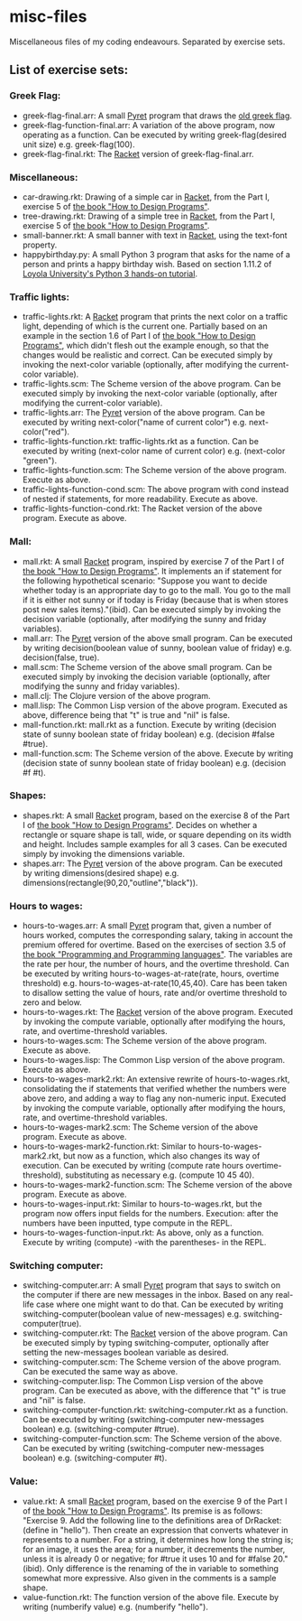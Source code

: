 # misc-files
Miscellaneous files of my coding endeavours. Separated by exercise sets.

## List of exercise sets: ##

### Greek Flag: ###

* greek-flag-final.arr: A small [Pyret](http://www.pyret.org/) program that draws the [old greek flag](https://en.wikipedia.org/wiki/List_of_Greek_flags#/media/File:Flag_of_Greece_(1822-1978).svg).
* greek-flag-function-final.arr: A variation of the above program, now operating as a function. Can be executed by writing greek-flag(desired unit size) e.g. greek-flag(100).
* greek-flag-final.rkt: The [Racket](http://racket-lang.org/) version of greek-flag-final.arr.

### Miscellaneous: ###

* car-drawing.rkt: Drawing of a simple car in [Racket](http://racket-lang.org/), from the Part I, exercise 5 of [the book "How to Design Programs"](http://www.ccs.neu.edu/home/matthias/HtDP2e/index.html).
* tree-drawing.rkt: Drawing of a simple tree in [Racket](http://racket-lang.org/), from the Part I, exercise 5 of [the book "How to Design Programs"](http://www.ccs.neu.edu/home/matthias/HtDP2e/index.html).
* small-banner.rkt: A small banner with text in [Racket](http://racket-lang.org/), using the text-font property.
* happybirthday.py: A small Python 3 program that asks for the name of a person and prints a happy birthday wish. Based on section 1.11.2 of [Loyola University's Python 3 hands-on tutorial](http://anh.cs.luc.edu/python/hands-on/3.1/handsonHtml/index.html).

### Traffic lights: ###

* traffic-lights.rkt: A [Racket](http://racket-lang.org/) program that prints the next color on a traffic light, depending of which is the current one. Partially based on an example in the section 1.6 of Part I of [the book "How to Design Programs"](http://www.ccs.neu.edu/home/matthias/HtDP2e/index.html), which didn't flesh out the example enough, so that the changes would be realistic and correct. Can be executed simply by invoking the next-color variable (optionally, after modifying the current-color variable).
* traffic-lights.scm: The Scheme version of the above program. Can be executed simply by invoking the next-color variable (optionally, after modifying the current-color variable).
* traffic-lights.arr: The [Pyret](http://www.pyret.org/) version of the above program. Can be executed by writing next-color("name of current color") e.g. next-color("red").
* traffic-lights-function.rkt: traffic-lights.rkt as a function. Can be executed by writing (next-color name of current color) e.g. (next-color "green").
* traffic-lights-function.scm: The Scheme version of the above program. Execute as above.
* traffic-lights-function-cond.scm: The above program with cond instead of nested if statements, for more readability. Execute as above.
* traffic-lights-function-cond.rkt: The Racket version of the above program. Execute as above.

### Mall: ###

* mall.rkt: A small [Racket](http://racket-lang.org/) program, inspired by exercise 7 of the Part I of [the book "How to Design Programs"](http://www.ccs.neu.edu/home/matthias/HtDP2e/index.html). It implements an if statement for the following hypothetical scenario: "Suppose you want to decide whether today is an appropriate day to go to the mall. You go to the mall if it is either not sunny or if today is Friday (because that is when stores post new sales items)."(ibid). Can be executed simply by invoking the decision variable (optionally, after modifying the sunny and friday variables).
* mall.arr: The [Pyret](http://www.pyret.org/) version of the above small program. Can be executed by writing decision(boolean value of sunny, boolean value of friday) e.g. decision(false, true).
* mall.scm: The Scheme version of the above small program. Can be executed simply by invoking the decision variable (optionally, after modifying the sunny and friday variables).
* mall.clj: The Clojure version of the above program.
* mall.lisp: The Common Lisp version of the above program. Executed as above, difference being that "t" is true and "nil" is false.
* mall-function.rkt: mall.rkt as a function. Execute by writing (decision state of sunny boolean state of friday boolean) e.g. (decision #false #true).
* mall-function.scm: The Scheme version of the above. Execute by writing (decision state of sunny boolean state of friday boolean) e.g. (decision #f #t).

### Shapes: ###

* shapes.rkt: A small [Racket](http://racket-lang.org/) program, based on the exercise 8 of the Part I of [the book "How to Design Programs"](http://www.ccs.neu.edu/home/matthias/HtDP2e/index.html). Decides on whether a rectangle or square shape is tall, wide, or square depending on its width and height. Includes sample examples for all 3 cases. Can be executed simply by invoking the dimensions variable.
* shapes.arr: The [Pyret](http://www.pyret.org/) version of the above program. Can be executed by writing dimensions(desired shape) e.g. dimensions(rectangle(90,20,"outline","black")).

### Hours to wages: ###

* hours-to-wages.arr: A small [Pyret](http://www.pyret.org/) program that, given a number of hours worked, computes the corresponding salary, taking in account the premium offered for overtime. Based on the exercises of section 3.5 of [the book "Programming and Programming languages"](http://papl.cs.brown.edu/2016/index.html). The variables are the rate per hour, the number of hours, and the overtime threshold. Can be executed by writing hours-to-wages-at-rate(rate, hours, overtime threshold) e.g. hours-to-wages-at-rate(10,45,40). Care has been taken to disallow setting the value of hours, rate and/or overtime threshold to zero and below.
* hours-to-wages.rkt: The [Racket](http://racket-lang.org/) version of the above program. Executed by invoking the compute variable, optionally after modifying the hours, rate, and overtime-threshold variables.
* hours-to-wages.scm: The Scheme version of the above program. Execute as above.
* hours-to-wages.lisp: The Common Lisp version of the above program. Execute as above.
* hours-to-wages-mark2.rkt: An extensive rewrite of hours-to-wages.rkt, consolidating the if statements that verified whether the numbers were above zero, and adding a way to flag any non-numeric input. Executed by invoking the compute variable, optionally after modifying the hours, rate, and overtime-threshold variables.
* hours-to-wages-mark2.scm: The Scheme version of the above program. Execute as above.
* hours-to-wages-mark2-function.rkt: Similar to hours-to-wages-mark2.rkt, but now as a function, which also changes its way of execution. Can be executed by writing (compute rate hours overtime-threshold), substituting as necessary e.g. (compute 10 45 40).
* hours-to-wages-mark2-function.scm: The Scheme version of the above program. Execute as above.
* hours-to-wages-input.rkt: Similar to hours-to-wages.rkt, but the program now offers input fields for the numbers. Execution: after the numbers have been inputted, type compute in the REPL.
* hours-to-wages-function-input.rkt: As above, only as a function. Execute by writing (compute) -with the parentheses- in the REPL.

### Switching computer: ###

* switching-computer.arr: A small [Pyret](http://www.pyret.org/) program that says to switch on the computer if there are new messages in the inbox. Based on any real-life case where one might want to do that. Can be executed by writing switching-computer(boolean value of new-messages) e.g. switching-computer(true).
* switching-computer.rkt: The [Racket](http://racket-lang.org/) version of the above program. Can be executed simply by typing switching-computer, optionally after setting the new-messages boolean variable as desired.
* switching-computer.scm: The Scheme version of the above program. Can be executed the same way as above.
* switching-computer.lisp: The Common Lisp version of the above program. Can be executed as above, with the difference that "t" is true and "nil" is false.
* switching-computer-function.rkt: switching-computer.rkt as a function. Can be executed by writing (switching-computer new-messages boolean) e.g. (switching-computer #true).
* switching-computer-function.scm: The Scheme version of the above. Can be executed by writing (switching-computer new-messages boolean) e.g. (switching-computer #t).

### Value: ###

* value.rkt: A small [Racket](http://racket-lang.org/) program, based on the exercise 9 of the Part I of [the book "How to Design Programs"](http://www.ccs.neu.edu/home/matthias/HtDP2e/index.html). Its premise is as follows: "Exercise 9. Add the following line to the definitions area of DrRacket: (define in "hello"). Then create an expression that converts whatever in represents to a number. For a string, it determines how long the string is; for an image, it uses the area; for a number, it decrements the number, unless it is already 0 or negative; for #true it uses 10 and for #false 20."(ibid). Only difference is the renaming of the in variable to something somewhat more expressive. Also given in the comments is a sample shape.
* value-function.rkt: The function version of the above file. Execute by writing (numberify value) e.g. (numberify "hello").

